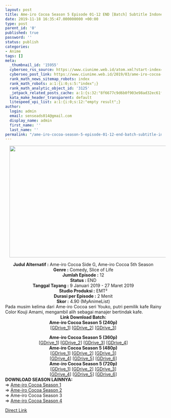 ```yaml
---
layout: post
title: Ame-iro Cocoa Season 5 Episode 01-12 END [Batch] Subtitle Indonesia
date: 2019-11-18 16:35:47.000000000 +00:00
type: post
parent_id: '0'
published: true
password: ''
status: publish
categories:
- Anime
tags: []
meta:
  _thumbnail_id: '15955'
  cyberseo_rss_source: https://www.ciunime.web.id/atom.xml?start-index=3451&max-results=150
  cyberseo_post_link: https://www.ciunime.web.id/2019/03/ame-iro-cocoa-season-5-episode-01-12.html
  rank_math_news_sitemap_robots: index
  rank_math_robots: a:1:{i:0;s:5:"index";}
  rank_math_analytic_object_id: '3125'
  _jetpack_related_posts_cache: a:1:{s:32:"8f6677c9d6b0f903e98ad32ec61f8deb";a:2:{s:7:"expires";i:1654955859;s:7:"payload";a:0:{}}}
  kata_make_header_transparent: default
  litespeed_vpi_list: a:1:{i:0;s:12:"empty result";}
author:
  login: admin
  email: senseads014@gmail.com
  display_name: admin
  first_name: ''
  last_name: ''
permalink: "/ame-iro-cocoa-season-5-episode-01-12-end-batch-subtitle-indonesia/"
---
```

<div class="separator" style="clear: both; text-align: center;"><a href="https://1.bp.blogspot.com/-MYivoWqYj4s/XJ0MzPvPm1I/AAAAAAAAKqw/A4oRd8fEnxgd_RTBve9P27yZNDsFWUSRACLcBGAs/s1600/Ame-iro%2BCocoa%2BSide%2BG.jpg" imageanchor="1" style="margin-left: 1em; margin-right: 1em;"><img border="0" data-original-height="720" data-original-width="1280" height="360" src="{{ site.baseurl }}/assets/2019/11/Ame-iro%2BCocoa%2BSide%2BG.jpg" width="640" /></a></div>
<p>
<div style="text-align: center;"><b>Judul</b><b><b> Alternatif</b> :</b>&nbsp;Ame-iro Cocoa Side G, Ame-iro Cocoa 5th Season</div>
<div style="text-align: center;"><b><b>Genre :</b></b> Comedy, Slice of Life</div>
<div style="text-align: center;"><b>Jumlah Episode :</b> 12<br /><b>Status :&nbsp;</b>END<br /><b>Tanggal Tayang :</b> 9 Januari 2019 - 27 Maret 2019<br /><b>Studio Produksi :</b> EMT²<br /><b>Durasi per Episode :</b> 2 Menit</div>
<div style="text-align: center;"><b>Skor :</b> 4.90 (MyAnimeList)</div>
<div style="text-align: center;"></div>
<div style="text-align: justify;">Pada musim kelima dari Ame-iro Cocoa seri Youko, putri pemilik kafe Rainy Color Kouji Amami, mengambil alih sebagai manajer bertindak kafe.</div>
<div style="text-align: justify;"></div>
<div style="text-align: justify;"></div>
<div style="text-align: center;"><b>Link Download Batch:</b></div>
<div style="text-align: center;">
<div style="text-align: center;"><b>Ame-iro Cocoa Season 5&nbsp;(240p)</b></div>
<div style="text-align: center;">[<a href="https://drive.google.com/uc?export=download&amp;id=1x3mTrJjgEenjlfnbASmwds_etTa_t6b5" target="_blank" rel="noopener">GDrive_1</a>] [<a href="https://drive.google.com/uc?export=download&amp;id=15gbVqKvWFYxWPHfRnFDF0qrQmp76J1Lc" target="_blank" rel="noopener">GDrive_2</a>] [<a href="https://drive.google.com/uc?export=download&amp;id=1haXo0Ouk-SkeMZdz5fS6hiBXy-6fhRAD" target="_blank" rel="noopener">GDrive_3</a>]</p>
</div>
</div>
<div style="text-align: center;"><b>Ame-iro Cocoa Season 5&nbsp;(360p)</b></div>
<div style="text-align: center;">[<a href="https://drive.google.com/uc?export=download&amp;id=10kEfhNtr4yWI7uLYeImI0gx4i-BjXZHf" target="_blank" rel="noopener">GDrive_1</a>] [<a href="https://drive.google.com/uc?export=download&amp;id=1GiXLSBH-dSu4pnvw8etpYZ96mLiujm98" target="_blank" rel="noopener">GDrive_2</a>] [<a href="https://drive.google.com/uc?export=download&amp;id=1PRMgAocIWZQy7bes2XauB90psOU4wMXD" target="_blank" rel="noopener">GDrive_3</a>] [<a href="https://drive.google.com/uc?export=download&amp;id=1qbs0UCesvnykNv-Nl1rkduUluid6MO86" target="_blank" rel="noopener">GDrive_4</a>]</div>
<div style="text-align: center;"></div>
<div style="text-align: center;"><b>Ame-iro Cocoa Season 5&nbsp;(480p)</b><br />[<a href="https://drive.google.com/uc?export=download&amp;id=1aa7hMys3WNoOe0tWb3XE7oeLzBfXMaY8" target="_blank" rel="noopener">GDrive_1</a>] [<a href="https://drive.google.com/uc?export=download&amp;id=1RVCLK_tNepVg6yneA6DQSh1_T8kQtER7" target="_blank" rel="noopener">GDrive_2</a>] [<a href="https://drive.google.com/uc?export=download&amp;id=1K6axAnhLvcX-OnkykIs1Y2zKLRW31ndg" target="_blank" rel="noopener">GDrive_3</a>]<br />[<a href="https://drive.google.com/uc?export=download&amp;id=12Pt7WGFkwMDfxFN6eGjKJAyMlyQUiFBn" target="_blank" rel="noopener">GDrive_4</a>] [<a href="https://drive.google.com/uc?export=download&amp;id=1_K7I59o2qxu3Qk_eoD6OkIdBpWBBfd81" target="_blank" rel="noopener">GDrive_5</a>] [<a href="https://drive.google.com/uc?export=download&amp;id=1Y3cRB2l6SwmdTbw18AO5CKWc_DqsTHV4" target="_blank" rel="noopener">GDrive_6</a>]</div>
<div style="text-align: center;"><b>Ame-iro Cocoa Season 5&nbsp;(720p)</b><br />[<a href="https://drive.google.com/uc?export=download&amp;id=1sr3iSJIRCbt0t85BEWSKspP8l8ihALr9/edi" target="_blank" rel="noopener">GDrive_1</a>] [<a href="https://drive.google.com/uc?export=download&amp;id=1GMpW7VTaKdp5be3E6z_qRTbTQtK5NHpF" target="_blank" rel="noopener">GDrive_2</a>] [<a href="https://drive.google.com/uc?export=download&amp;id=1LwodiiTq3Y_J_T2hXD9JvsWUlHqtK7ID" target="_blank" rel="noopener">GDrive_3</a>]<br />[<a href="https://drive.google.com/uc?export=download&amp;id=10hEmI_8ZlqKx0Vb75i0KC5Txkel-NNEm" target="_blank" rel="noopener">GDrive_4</a>] [<a href="https://drive.google.com/uc?export=download&amp;id=13U50-6vHYTjJ8D0q65DwW4JSschfPqm7" target="_blank" rel="noopener">GDrive_5</a>] [<a href="https://drive.google.com/uc?export=download&amp;id=10lIXdi4kVEneJi7y1Ska2BD4nNXFe0gq" target="_blank" rel="noopener">GDrive_6</a>]
<div style="text-align: justify;"></div>
<div style="text-align: justify;">
<div style="text-align: justify;"><b>DOWNLOAD SEASON LAINNYA:</b></div>
<div style="text-align: justify;">=&gt;&nbsp;<a href="https://www.ciunime.web.id/2019/03/ame-iro-cocoa-season-1-episode-01-12.html" target="_blank" rel="noopener">Ame-iro Cocoa Season 1</a></div>
<div style="text-align: justify;">=&gt;&nbsp;<a href="https://www.ciunime.web.id/2019/08/ame-iro-cocoa-season-2-episode-01-12.html" target="_blank" rel="noopener">Ame-iro Cocoa Season 2</a><br />=&gt;&nbsp;Ame-iro Cocoa Season 3<br />=&gt;&nbsp;<a href="https://www.ciunime.web.id/2019/08/ame-iro-cocoa-season-4-episode-01-12.html" target="_blank" rel="noopener">Ame-iro Cocoa Season 4</a></p>
</div>
</div>
</div>
<link rel="stylesheet" href="https://cdnjs.cloudflare.com/ajax/libs/font-awesome/4.7.0/css/font-awesome.min.css" />
<div class="divbtn"> <a href="https://handymansurrender.com/fihup8buzv?key=94550f7ce39444073321dde3b8782f97" class="btn"><i class="fa fa-download"></i> Direct Link</a> </div>

